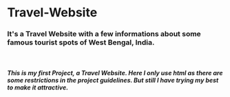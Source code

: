 # Travel-Website

<h3>It's a Travel Website with a few informations about some famous tourist spots of West Bengal, India.</h3>
<br>
<h5>This is my first Project, a Travel Website. Here I only use html as there are some restrictions in the project guidelines. But still I have trying my best to make it attractive.</h5>
